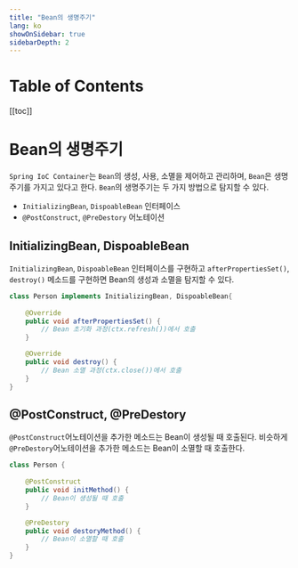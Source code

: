 ```yaml
---
title: "Bean의 생명주기"
lang: ko
showOnSidebar: true
sidebarDepth: 2
---
```


# Table of Contents
[[toc]]

# Bean의 생명주기
`Spring IoC Container`는 `Bean`의 생성, 사용, 소멸을 제어하고 관리하며, `Bean`은 생명주기를 가지고 있다고 한다. `Bean`의 생명주기는 두 가지 방법으로 탐지할 수 있다.

- `InitializingBean`, `DispoableBean` 인터페이스
- `@PostConstruct`, `@PreDestory` 어노테이션

## InitializingBean, DispoableBean
`InitializingBean`, `DispoableBean` 인터페이스를 구현하고 `afterPropertiesSet()`, `destroy()` 메소드를 구현하면 Bean의 생성과 소멸을 탐지할 수 있다.
``` java {1}
class Person implements InitializingBean, DispoableBean{
    
    @Override
    public void afterPropertiesSet() {
        // Bean 초기화 과정(ctx.refresh())에서 호출
    }

    @Override
    public void destroy() {
        // Bean 소멸 과정(ctx.close())에서 호출
    }		
}
```

## @PostConstruct, @PreDestory
`@PostConstruct`어노테이션을 추가한 메소드는 Bean이 생성될 때 호출된다. 비슷하게 `@PreDestory`어노테이션을 추가한 메소드는 Bean이 소멸할 때 호출한다.
``` java {3,8}
class Person {
    
    @PostConstruct
    public void initMethod() {
        // Bean이 생성될 때 호출
    }

    @PreDestory
    public void destoryMethod() {	
        // Bean이 소멸할 때 호출
    }
}
```